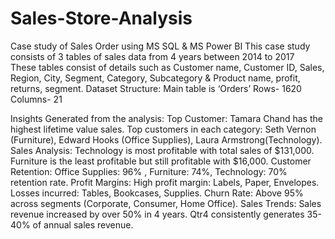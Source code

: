 # Sales-Store-Analysis
Case study of Sales Order using MS SQL &amp; MS Power BI
This case study consists of 3 tables of sales data from 4  years between 2014 to 2017  
These tables consist of details such as Customer name, Customer ID, Sales, Region, City, Segment, Category, Subcategory & Product name, profit, returns, segment. 
Dataset Structure: Main table is ‘Orders’
Rows- 1620
Columns- 21

Insights Generated from the analysis:
Top Customer:
Tamara Chand has the highest lifetime value sales.
Top customers in each category: Seth Vernon (Furniture), Edward Hooks (Office Supplies), Laura Armstrong(Technology).
Sales Analysis:
Technology is most profitable with total sales of $131,000.
Furniture is the least profitable but still profitable with $16,000.
Customer Retention:
Office Supplies: 96% , Furniture: 74%, Technology: 70% retention rate.
Profit Margins:
High profit margin: Labels, Paper, Envelopes.
Losses incurred: Tables, Bookcases, Supplies.
Churn Rate:
Above 95% across segments (Corporate, Consumer, Home Office).
Sales Trends:
Sales revenue increased by over 50% in 4 years.
Qtr4 consistently generates 35-40% of annual sales revenue.
